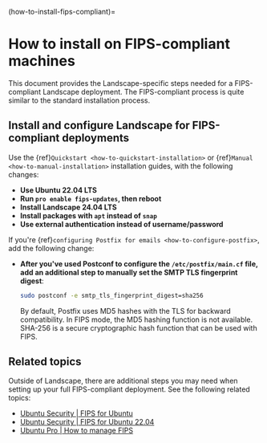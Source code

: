 (how-to-install-fips-compliant)=
# How to install on FIPS-compliant machines

This document provides the Landscape-specific steps needed for a FIPS-compliant Landscape deployment. The FIPS-compliant process is quite similar to the standard installation process.

## Install and configure Landscape for FIPS-compliant deployments

Use the {ref}`Quickstart <how-to-quickstart-installation>` or {ref}`Manual <how-to-manual-installation>` installation guides, with the following changes:

- **Use Ubuntu 22.04 LTS**
- **Run `pro enable fips-updates`, then reboot**
- **Install Landscape 24.04 LTS**
- **Install packages with `apt` instead of `snap`**
- **Use external authentication instead of username/password**

If you're {ref}`configuring Postfix for emails <how-to-configure-postfix>`, add the following change:

- **After you've used Postconf to configure the `/etc/postfix/main.cf` file, add an additional step to manually set the SMTP TLS fingerprint digest**:

    ```bash
    sudo postconf -e smtp_tls_fingerprint_digest=sha256
    ```

    By default, Postfix uses MD5 hashes with the TLS for backward compatibility. In FIPS mode, the MD5 hashing function is not available. SHA-256 is a secure cryptographic hash function that can be used with FIPS.

## Related topics

Outside of Landscape, there are additional steps you may need when setting up your full FIPS-compliant deployment. See the following related topics:

- [Ubuntu Security | FIPS for Ubuntu](https://ubuntu.com/security/fips)
- [Ubuntu Security | FIPS for Ubuntu 22.04](https://ubuntu.com/security/certifications/docs/2204/fips)
- [Ubuntu Pro | How to manage FIPS](https://documentation.ubuntu.com/pro/pro-client/enable_fips/)

